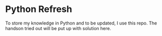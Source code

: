 # Python Refresh
To store my knowledge in Python and to be updated, I use this repo.
The handson tried out will be put up with solution here.

